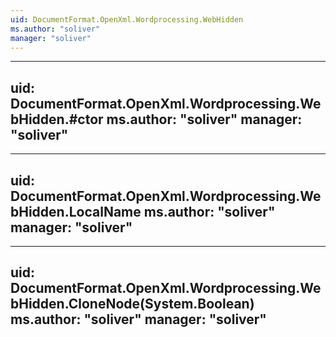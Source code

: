 ```yaml
---
uid: DocumentFormat.OpenXml.Wordprocessing.WebHidden
ms.author: "soliver"
manager: "soliver"
---
```


---
uid: DocumentFormat.OpenXml.Wordprocessing.WebHidden.#ctor
ms.author: "soliver"
manager: "soliver"
---

---
uid: DocumentFormat.OpenXml.Wordprocessing.WebHidden.LocalName
ms.author: "soliver"
manager: "soliver"
---

---
uid: DocumentFormat.OpenXml.Wordprocessing.WebHidden.CloneNode(System.Boolean)
ms.author: "soliver"
manager: "soliver"
---
